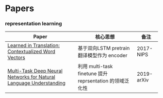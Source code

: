  # Papers

 ### representation learning

| Paper | 核心思想 | 备注 |
| --- | --- |--- |
|[Learned in Translation: Contextualized Word Vectors](https://einstein.ai/static/images/pages/research/cove/McCann2017LearnedIT.pdf)  | 基于双向LSTM pretrain 翻译模型作为 encoder | 2017-NIPS|
|[Multi-Task Deep Neural Networks for Natural Language Understanding](https://arxiv.org/pdf/1901.11504.pdf)  |  利用 multi-task finetune 提升 reprsentation 的领域泛化性 |2019-arXiv|
